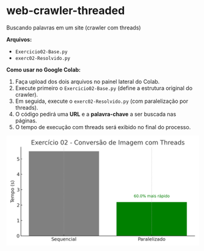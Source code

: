 # web-crawler-threaded

Buscando palavras em um site (crawler com threads)

**Arquivos:**
- `Exercicio02-Base.py`
- `exerc02-Resolvido.py`

**Como usar no Google Colab:**
1. Faça upload dos dois arquivos no painel lateral do Colab.
2. Execute primeiro o `Exercicio02-Base.py` (define a estrutura original do crawler).
3. Em seguida, execute o `exerc02-Resolvido.py` (com paralelização por threads).
4. O código pedirá uma **URL** e a **palavra-chave** a ser buscada nas páginas.
5. O tempo de execução com threads será exibido no final do processo.

![Gráfico de comparação](grafico_ex02.png)
